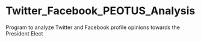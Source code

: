 # Twitter_Facebook_PEOTUS_Analysis
Program to analyze Twitter and Facebook profile opinions towards the President Elect

